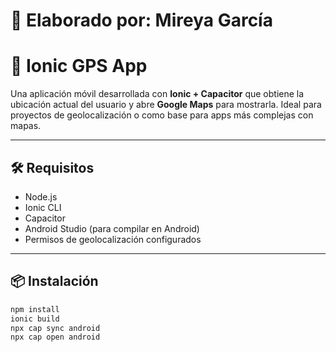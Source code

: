 # 📍 Elaborado por: Mireya García

# 📍 Ionic GPS App

Una aplicación móvil desarrollada con **Ionic + Capacitor** que obtiene la ubicación actual del usuario y abre **Google Maps** para mostrarla. Ideal para proyectos de geolocalización o como base para apps más complejas con mapas. 

---

## 🛠️ Requisitos

- Node.js
- Ionic CLI
- Capacitor
- Android Studio (para compilar en Android)
- Permisos de geolocalización configurados

---

## 📦 Instalación

```bash
npm install
ionic build
npx cap sync android
npx cap open android
